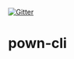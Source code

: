 [![Gitter](https://img.shields.io/gitter/room/nwjs/nw.js.svg)](https://gitter.im/pownjs/Lobby)

# pown-cli
